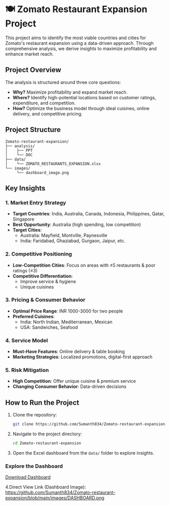 # 🍽️ Zomato Restaurant Expansion Project

This project aims to identify the most viable countries and cities for Zomato's restaurant expansion using a data-driven approach. Through comprehensive analysis, we derive insights to maximize profitability and enhance market reach.

## Project Overview

The analysis is structured around three core questions:

- **Why?** Maximize profitability and expand market reach.
- **Where?** Identify high-potential locations based on customer ratings, expenditure, and competition.
- **How?** Optimize the business model through ideal cuisines, online delivery, and competitive pricing.

##  Project Structure

```
Zomato-restaurant-expansion/
├── analysis/
│    ├── PPT
│    └── DOC
├── data/
│    └── ZOMATO_RESTAURANTS_EXPANSION.xlsx
└── images/
     └── dashboard_image.png
```

##  Key Insights

### 1. Market Entry Strategy

- **Target Countries**: India, Australia, Canada, Indonesia, Philippines, Qatar, Singapore
- **Best Opportunity**: Australia (high spending, low competition)
- **Target Cities**:
  - Australia: Mayfield, Montville, Paynesville
  - India: Faridabad, Ghaziabad, Gurgaon, Jaipur, etc.

### 2. Competitive Positioning

- **Low-Competition Cities**: Focus on areas with ≤5 restaurants & poor ratings (≤3)
- **Competitive Differentiation**:
  - Improve service & hygiene
  - Unique cuisines

### 3. Pricing & Consumer Behavior

- **Optimal Price Range**: INR 1000-3000 for two people
- **Preferred Cuisines**:
  - India: North Indian, Mediterranean, Mexican
  - USA: Sandwiches, Seafood

### 4. Service Model

- **Must-Have Features**: Online delivery & table booking
- **Marketing Strategies**: Localized promotions, digital-first approach

### 5. Risk Mitigation

- **High Competition**: Offer unique cuisine & premium service
- **Changing Consumer Behavior**: Data-driven decisions

## How to Run the Project

1. Clone the repository:
   ```bash
   git clone https://github.com/Sumanth834/Zomato-restaurant-expansion.git
   ```

2. Navigate to the project directory:
   ```bash
   cd Zomato-restaurant-expansion
   ```

3. Open the Excel dashboard from the `data/` folder to explore insights.

### Explore the Dashboard
[Download Dashboard](https://github.com/Sumanth834/Zomato-restaurant-expansion/blob/main/data/ZOMATO_RESTAURANTS_EXPANSION.xlsx)

4.Direct View Link (Dashboard Image):
https://github.com/Sumanth834/Zomato-restaurant-expansion/blob/main/images/DASHBOARD.png

